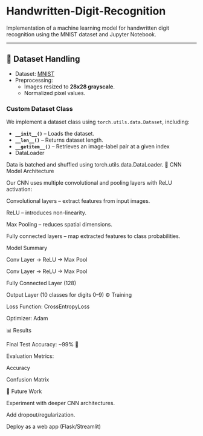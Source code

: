# Handwritten-Digit-Recognition
Implementation of a machine learning model for handwritten digit recognition using the MNIST dataset and Jupyter Notebook.

---
## 📂 Dataset Handling

- Dataset: [MNIST](http://yann.lecun.com/exdb/mnist/)  
- Preprocessing:
  - Images resized to **28x28 grayscale**.
  - Normalized pixel values.
### Custom Dataset Class
We implement a dataset class using `torch.utils.data.Dataset`, including:

- **`__init__()`** – Loads the dataset.  
- **`__len__()`** – Returns dataset length.  
- **`__getitem__()`** – Retrieves an image-label pair at a given index
- DataLoader

Data is batched and shuffled using torch.utils.data.DataLoader.
🧠 CNN Model Architecture

Our CNN uses multiple convolutional and pooling layers with ReLU activation:

Convolutional layers – extract features from input images.

ReLU – introduces non-linearity.

Max Pooling – reduces spatial dimensions.

Fully connected layers – map extracted features to class probabilities.

Model Summary

Conv Layer → ReLU → Max Pool

Conv Layer → ReLU → Max Pool

Fully Connected Layer (128)

Output Layer (10 classes for digits 0–9)
⚙️ Training

Loss Function: CrossEntropyLoss

Optimizer: Adam

📊 Results

Final Test Accuracy: ~99% 🎉

Evaluation Metrics:

Accuracy

Confusion Matrix

🔮 Future Work

Experiment with deeper CNN architectures.

Add dropout/regularization.

Deploy as a web app (Flask/Streamlit)
